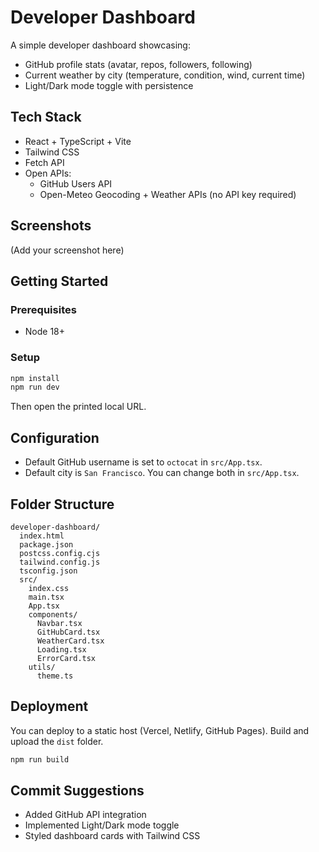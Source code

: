 # Developer Dashboard

A simple developer dashboard showcasing:

- GitHub profile stats (avatar, repos, followers, following)
- Current weather by city (temperature, condition, wind, current time)
- Light/Dark mode toggle with persistence

## Tech Stack

- React + TypeScript + Vite
- Tailwind CSS
- Fetch API
- Open APIs:
  - GitHub Users API
  - Open-Meteo Geocoding + Weather APIs (no API key required)

## Screenshots

(Add your screenshot here)

## Getting Started

### Prerequisites
- Node 18+

### Setup

```bash
npm install
npm run dev
```

Then open the printed local URL.

## Configuration

- Default GitHub username is set to `octocat` in `src/App.tsx`.
- Default city is `San Francisco`. You can change both in `src/App.tsx`.

## Folder Structure

```
developer-dashboard/
  index.html
  package.json
  postcss.config.cjs
  tailwind.config.js
  tsconfig.json
  src/
    index.css
    main.tsx
    App.tsx
    components/
      Navbar.tsx
      GitHubCard.tsx
      WeatherCard.tsx
      Loading.tsx
      ErrorCard.tsx
    utils/
      theme.ts
```

## Deployment

You can deploy to a static host (Vercel, Netlify, GitHub Pages). Build and upload the `dist` folder.

```bash
npm run build
```

## Commit Suggestions

- Added GitHub API integration
- Implemented Light/Dark mode toggle
- Styled dashboard cards with Tailwind CSS


